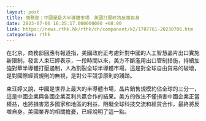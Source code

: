 ```yaml
---
layout: post
title: 商務部：中國是最大半導體市場　美國打壓終將反噬自身
date: 2023-07-06 16:25:17.000000000 +08:00
link: https://news.rthk.hk/rthk/ch/component/k2/1707761-20230706.htm
categories: rthk
---
```


在北京，商務部回應有報道指，美國政府正考慮針對中國的人工智慧晶片出口實施新限制，發言人束玨婷表示，一段時間以來，美方不斷濫用出口管制措施，持續加強對華半導體打壓遏制，人為割裂全球半導體市場，這是對全球自由貿易的破壞，是對國際經貿規則的無視，是對公平競爭原則的踐踏。

束玨婷又說，中國是世界上最大的半導體市場，晶片銷售規模約佔全球的三分一，這是中國企業與各國企業互利共贏合作的結果。美方的做法不僅損害中國企業正當權益，也將損害眾多國家和地區的利益，阻礙全球科技交流和經貿合作，最終將反噬自身。美國業界的相關擔憂，已經說明了這一點。
